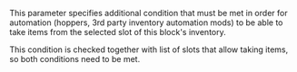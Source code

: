 This parameter specifies additional condition that must be met in order for
automation (hoppers, 3rd party inventory automation mods) to be able to take
items from the selected slot of this block's inventory.

This condition is checked together with list of slots that allow taking items,
so both conditions need to be met.